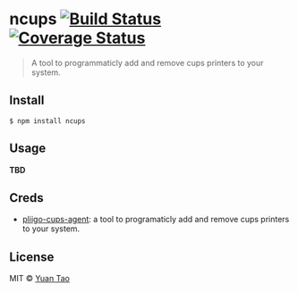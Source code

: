 # ncups [![Build Status](https://travis-ci.org/taoyuan/ncups.svg?branch=master)](https://travis-ci.org/taoyuan/ncups) [![Coverage Status](https://coveralls.io/repos/github/taoyuan/ncups/badge.svg?branch=master)](https://coveralls.io/github/taoyuan/ncups?branch=master)

> A tool to programmaticly add and remove cups printers to your system.


## Install

```
$ npm install ncups
```

## Usage

__TBD__

## Creds

* [pliigo-cups-agent](https://bitbucket.org/joeherold/pliigo-cups-agent):  a tool to programaticly add and remove cups printers to your system.

## License

MIT © [Yuan Tao](https://github.com/taoyuan)
